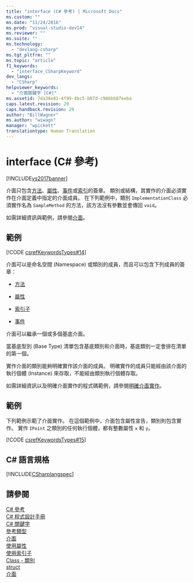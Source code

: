 ```yaml
---
title: "interface (C# 參考) | Microsoft Docs"
ms.custom: ""
ms.date: "11/24/2016"
ms.prod: "visual-studio-dev14"
ms.reviewer: ""
ms.suite: ""
ms.technology: 
  - "devlang-csharp"
ms.tgt_pltfrm: ""
ms.topic: "article"
f1_keywords: 
  - "interface_CSharpKeyword"
dev_langs: 
  - "CSharp"
helpviewer_keywords: 
  - "介面關鍵字 [C#]"
ms.assetid: 7da38e81-4f99-4bc5-b07d-c986b687eeba
caps.latest.revision: 29
caps.handback.revision: 29
author: "BillWagner"
ms.author: "wiwagn"
manager: "wpickett"
translationtype: Human Translation
---
```

# interface (C# 參考)
[!INCLUDE[vs2017banner](../../../csharp/includes/vs2017banner.md)]

介面只包含[方法](../../../csharp/programming-guide/classes-and-structs/methods.md)、[屬性](../../../csharp/programming-guide/classes-and-structs/properties.md)、[事件](../../../csharp/programming-guide/events/index.md)或[索引](../../../csharp/programming-guide/indexers/index.md)的簽章。  類別或結構，其實作的介面必須實作在介面定義中指定的介面成員。  在下列範例中，類別 `ImplementationClass` 必須實作名為 `SampleMethod` 的方法，該方法沒有參數並會傳回 `void`。  
  
 如需詳細資訊與範例，請參閱[介面](../../../csharp/programming-guide/interfaces/index.md)。  
  
## 範例  
 [!CODE [csrefKeywordsTypes#14](../CodeSnippet/VS_Snippets_VBCSharp/csrefKeywordsTypes#14)]  
  
 介面可以是命名空間 \(Namespace\) 或類別的成員，而且可以包含下列成員的簽章：  
  
-   [方法](../../../csharp/programming-guide/classes-and-structs/methods.md)  
  
-   [屬性](../../../csharp/programming-guide/classes-and-structs/using-properties.md)  
  
-   [索引子](../../../csharp/programming-guide/indexers/using-indexers.md)  
  
-   [事件](../../../csharp/language-reference/keywords/event.md)  
  
 介面可以繼承一個或多個基底介面。  
  
 當基底型別 \(Base Type\) 清單包含基底類別和介面時，基底類別一定會排在清單的第一個。  
  
 實作介面的類別能夠明確實作該介面的成員。  明確實作的成員只能經由該介面的執行個體 \(Instance\) 來存取，不能經由類別執行個體存取。  
  
 如需詳細資訊以及明確介面實作的程式碼範例，請參閱[明確介面實作](../../../csharp/programming-guide/interfaces/explicit-interface-implementation.md)。  
  
## 範例  
 下列範例示範了介面實作。  在這個範例中，介面包含屬性宣告，類別則包含實作。  實作 `IPoint` 之類別的任何執行個體，都有整數屬性 `x` 和 `y`。  
  
 [!CODE [csrefKeywordsTypes#15](../CodeSnippet/VS_Snippets_VBCSharp/csrefKeywordsTypes#15)]  
  
## C\# 語言規格  
 [!INCLUDE[CSharplangspec](../../../csharp/language-reference/keywords/includes/csharplangspec_md.md)]  
  
## 請參閱  
 [C\# 參考](../../../csharp/language-reference/index.md)   
 [C\# 程式設計手冊](../../../csharp/programming-guide/index.md)   
 [C\# 關鍵字](../../../csharp/language-reference/keywords/index.md)   
 [參考類型](../../../csharp/language-reference/keywords/reference-types.md)   
 [介面](../../../csharp/programming-guide/interfaces/index.md)   
 [使用屬性](../../../csharp/programming-guide/classes-and-structs/using-properties.md)   
 [使用索引子](../../../csharp/programming-guide/indexers/using-indexers.md)   
 [Class \- 類別](../../../csharp/language-reference/keywords/class.md)   
 [struct](../../../csharp/language-reference/keywords/struct.md)   
 [介面](../../../csharp/programming-guide/interfaces/index.md)